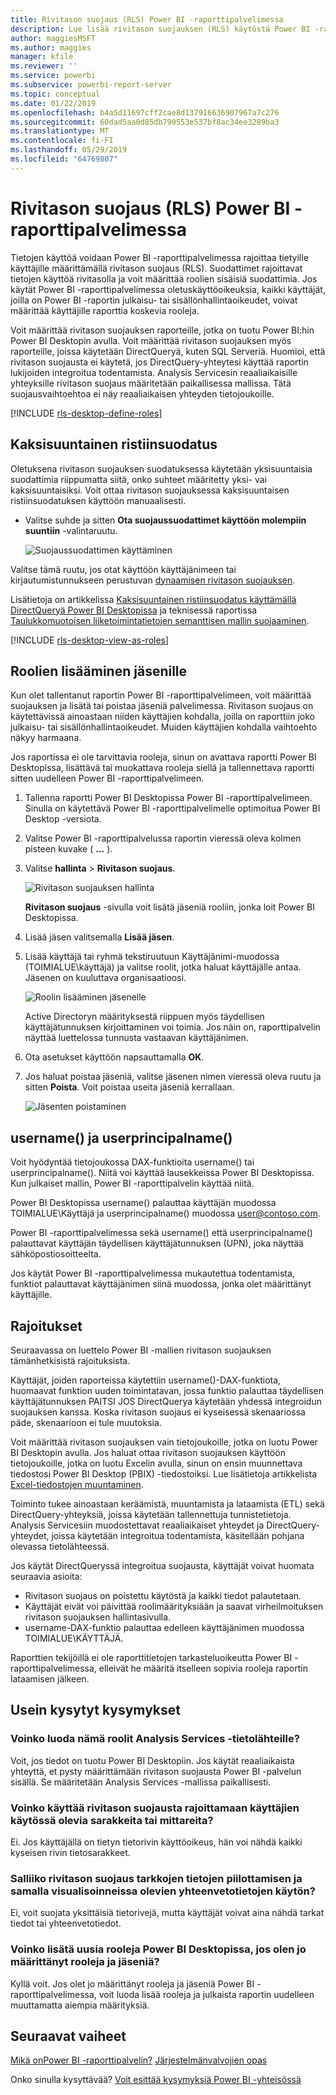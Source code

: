 ```yaml
---
title: Rivitason suojaus (RLS) Power BI -raporttipalvelimessa
description: Lue lisää rivitason suojauksen (RLS) käytöstä Power BI -raporttipalvelimessa.
author: maggiesMSFT
ms.author: maggies
manager: kfile
ms.reviewer: ''
ms.service: powerbi
ms.subservice: powerbi-report-server
ms.topic: conceptual
ms.date: 01/22/2019
ms.openlocfilehash: b4a5d11697cff2cae8d137916636907967a7c276
ms.sourcegitcommit: 60dad5aa0d85db790553e537bf8ac34ee3289ba3
ms.translationtype: MT
ms.contentlocale: fi-FI
ms.lasthandoff: 05/29/2019
ms.locfileid: "64769807"
---
```

# <a name="row-level-security-rls-in-power-bi-report-server"></a>Rivitason suojaus (RLS) Power BI -raporttipalvelimessa

Tietojen käyttöä voidaan Power BI -raporttipalvelimessa rajoittaa tietyille käyttäjille määrittämällä rivitason suojaus (RLS). Suodattimet rajoittavat tietojen käyttöä rivitasolla ja voit määrittää roolien sisäisiä suodattimia.  Jos käytät Power BI -raporttipalvelimessa oletuskäyttöoikeuksia, kaikki käyttäjät, joilla on Power BI -raportin julkaisu- tai sisällönhallintaoikeudet, voivat määrittää käyttäjille raporttia koskevia rooleja.    

Voit määrittää rivitason suojauksen raporteille, jotka on tuotu Power BI:hin Power BI Desktopin avulla. Voit määrittää rivitason suojauksen myös raporteille, joissa käytetään DirectQueryä, kuten SQL Serveriä.  Huomioi, että rivitason suojausta ei käytetä, jos DirectQuery-yhteytesi käyttää raportin lukijoiden integroitua todentamista. Analysis Servicesin reaaliaikaisille yhteyksille rivitason suojaus määritetään paikallisessa mallissa. Tätä suojausvaihtoehtoa ei näy reaaliaikaisen yhteyden tietojoukoille. 

[!INCLUDE [rls-desktop-define-roles](../includes/rls-desktop-define-roles.md)]

## <a name="bidirectional-cross-filtering"></a>Kaksisuuntainen ristiinsuodatus

Oletuksena rivitason suojauksen suodatuksessa käytetään yksisuuntaisia suodattimia riippumatta siitä, onko suhteet määritetty yksi- vai kaksisuuntaisiksi. Voit ottaa rivitason suojauksessa kaksisuuntaisen ristiinsuodatuksen käyttöön manuaalisesti.

- Valitse suhde ja sitten **Ota suojaussuodattimet käyttöön molempiin suuntiin** -valintaruutu. 

    ![Suojaussuodattimen käyttäminen](media/row-level-security-report-server/rls-apply-security-filter.png)

Valitse tämä ruutu, jos otat käyttöön käyttäjänimeen tai kirjautumistunnukseen perustuvan [dynaamisen rivitason suojauksen](https://docs.microsoft.com/sql/analysis-services/supplemental-lesson-implement-dynamic-security-by-using-row-filters). 

Lisätietoja on artikkelissa [Kaksisuuntainen ristiinsuodatus käyttämällä DirectQueryä Power BI Desktopissa](../desktop-bidirectional-filtering.md) ja teknisessä raportissa [Taulukkomuotoisen liiketoimintatietojen semanttisen mallin suojaaminen](http://download.microsoft.com/download/D/2/0/D20E1C5F-72EA-4505-9F26-FEF9550EFD44/Securing%20the%20Tabular%20BI%20Semantic%20Model.docx).

[!INCLUDE [rls-desktop-view-as-roles](../includes/rls-desktop-view-as-roles.md)]


## <a name="add-members-to-roles"></a>Roolien lisääminen jäsenille 

Kun olet tallentanut raportin Power BI -raporttipalvelimeen, voit määrittää suojauksen ja lisätä tai poistaa jäseniä palvelimessa. Rivitason suojaus on käytettävissä ainoastaan niiden käyttäjien kohdalla, joilla on raporttiin joko julkaisu- tai sisällönhallintaoikeudet. Muiden käyttäjien kohdalla vaihtoehto näkyy harmaana.

 Jos raportissa ei ole tarvittavia rooleja, sinun on avattava raportti Power BI Desktopissa, lisättävä tai muokattava rooleja siellä ja tallennettava raportti sitten uudelleen Power BI -raporttipalvelimeen. 

1. Tallenna raportti Power BI Desktopissa Power BI -raporttipalvelimeen. Sinulla on käytettävä Power BI -raporttipalvelimelle optimoitua Power BI Desktop -versiota.
2. Valitse Power BI -raporttipalvelussa raportin vieressä oleva kolmen pisteen kuvake ( **…** ). 

3. Valitse **hallinta** > **Rivitason suojaus**. 

     ![Rivitason suojauksen hallinta](media/row-level-security-report-server/power-bi-report-server-rls-dialog.png)

    **Rivitason suojaus** -sivulla voit lisätä jäseniä rooliin, jonka loit Power BI Desktopissa.

5. Lisää jäsen valitsemalla **Lisää jäsen**.

1. Lisää käyttäjä tai ryhmä tekstiruutuun Käyttäjänimi-muodossa (TOIMIALUE\käyttäjä) ja valitse roolit, jotka haluat käyttäjälle antaa. Jäsenen on kuuluttava organisaatioosi.   

    ![Roolin lisääminen jäsenelle](media/row-level-security-report-server/power-bi-report-server-add-members.png)

    Active Directoryn määrityksestä riippuen myös täydellisen käyttäjätunnuksen kirjoittaminen voi toimia. Jos näin on, raporttipalvelin näyttää luettelossa tunnusta vastaavan käyttäjänimen.

1. Ota asetukset käyttöön napsauttamalla **OK**.   

8. Jos haluat poistaa jäseniä, valitse jäsenen nimen vieressä oleva ruutu ja sitten **Poista**.  Voit poistaa useita jäseniä kerrallaan. 

    ![Jäsenten poistaminen](media/row-level-security-report-server/power-bi-report-server-delete-members.png)


## <a name="username-and-userprincipalname"></a>username() ja userprincipalname()

Voit hyödyntää tietojoukossa DAX-funktioita username() tai userprincipalname(). Niitä voi käyttää lausekkeissa Power BI Desktopissa. Kun julkaiset mallin, Power BI -raporttipalvelin käyttää niitä.

Power BI Desktopissa username() palauttaa käyttäjän muodossa TOIMIALUE\Käyttäjä ja userprincipalname() muodossa user@contoso.com.

Power BI -raporttipalvelimessa sekä username() että userprincipalname() palauttavat käyttäjän täydellisen käyttäjätunnuksen (UPN), joka näyttää sähköpostiosoitteelta.

Jos käytät Power BI -raporttipalvelimessa mukautettua todentamista, funktiot palauttavat käyttäjänimen siinä muodossa, jonka olet määrittänyt käyttäjille.  

## <a name="limitations"></a>Rajoitukset 

Seuraavassa on luettelo Power BI -mallien rivitason suojauksen tämänhetkisistä rajoituksista. 

Käyttäjät, joiden raporteissa käytettiin username()-DAX-funktiota, huomaavat funktion uuden toimintatavan, jossa funktio palauttaa täydellisen käyttäjätunnuksen PAITSI JOS DirectQuerya käytetään yhdessä integroidun suojauksen kanssa.  Koska rivitason suojaus ei kyseisessä skenaariossa päde, skenaarioon ei tule muutoksia.

Voit määrittää rivitason suojauksen vain tietojoukoille, jotka on luotu Power BI Desktopin avulla. Jos haluat ottaa rivitason suojauksen käyttöön tietojoukoille, jotka on luotu Excelin avulla, sinun on ensin muunnettava tiedostosi Power BI Desktop (PBIX) -tiedostoiksi. Lue lisätietoja artikkelista [Excel-tiedostojen muuntaminen](../desktop-import-excel-workbooks.md).

Toiminto tukee ainoastaan keräämistä, muuntamista ja lataamista (ETL) sekä DirectQuery-yhteyksiä, joissa käytetään tallennettuja tunnistetietoja. Analysis Servicesiin muodostettavat reaaliaikaiset yhteydet ja DirectQuery-yhteydet, joissa käytetään integroitua todentamista, käsitellään pohjana olevassa tietolähteessä. 

Jos käytät DirectQueryssä integroitua suojausta, käyttäjät voivat huomata seuraavia asioita:
- Rivitason suojaus on poistettu käytöstä ja kaikki tiedot palautetaan.
- Käyttäjät eivät voi päivittää roolimäärityksiään ja saavat virheilmoituksen rivitason suojauksen hallintasivulla.
- username-DAX-funktio palauttaa edelleen käyttäjänimen muodossa TOIMIALUE\KÄYTTÄJÄ. 

Raporttien tekijöillä ei ole raporttitietojen tarkasteluoikeutta Power BI -raporttipalvelimessa, elleivät he määritä itselleen sopivia rooleja raportin lataamisen jälkeen. 

 

## <a name="faq"></a>Usein kysytyt kysymykset 

### <a name="can-i-create-these-roles-for-analysis-services-data-sources"></a>Voinko luoda nämä roolit Analysis Services -tietolähteille? 

Voit, jos tiedot on tuotu Power BI Desktopiin. Jos käytät reaaliaikaista yhteyttä, et pysty määrittämään rivitason suojausta Power BI -palvelun sisällä. Se määritetään Analysis Services -mallissa paikallisesti. 

### <a name="can-i-use-rls-to-limit-the-columns-or-measures-accessible-by-my-users"></a>Voinko käyttää rivitason suojausta rajoittamaan käyttäjien käytössä olevia sarakkeita tai mittareita? 

Ei. Jos käyttäjällä on tietyn tietorivin käyttöoikeus, hän voi nähdä kaikki kyseisen rivin tietosarakkeet. 

### <a name="does-rls-let-me-hide-detailed-data-but-give-access-to-data-summarized-in-visuals"></a>Salliiko rivitason suojaus tarkkojen tietojen piilottamisen ja samalla visualisoinneissa olevien yhteenvetotietojen käytön? 

Ei, voit suojata yksittäisiä tietorivejä, mutta käyttäjät voivat aina nähdä tarkat tiedot tai yhteenvetotiedot. 

### <a name="can-i-add-new-roles-in-power-bi-desktop-if-i-already-have-existing-roles-and-members-assigned"></a>Voinko lisätä uusia rooleja Power BI Desktopissa, jos olen jo määrittänyt rooleja ja jäseniä? 

Kyllä voit. Jos olet jo määrittänyt rooleja ja jäseniä Power BI -raporttipalvelimessa, voit luoda lisää rooleja ja julkaista raportin uudelleen muuttamatta aiempia määrityksiä. 
 

## <a name="next-steps"></a>Seuraavat vaiheet

[Mikä onPower BI -raporttipalvelin?](get-started.md) 
[Järjestelmänvalvojien opas](admin-handbook-overview.md)  

Onko sinulla kysyttävää? [Voit esittää kysymyksiä Power BI -yhteisössä](https://community.powerbi.com/)
